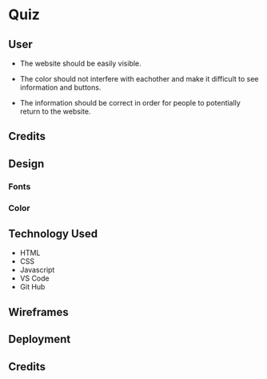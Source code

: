 # Quiz

## User

- The website should be easily visible.

- The color should not interfere with eachother and make it difficult to see information and buttons.

- The information should be correct in order for people to potentially return to the website.

## Credits

## Design

### Fonts

### Color

## Technology Used

- HTML
- CSS
- Javascript
- VS Code
- Git Hub

## Wireframes

## Deployment

## Credits
